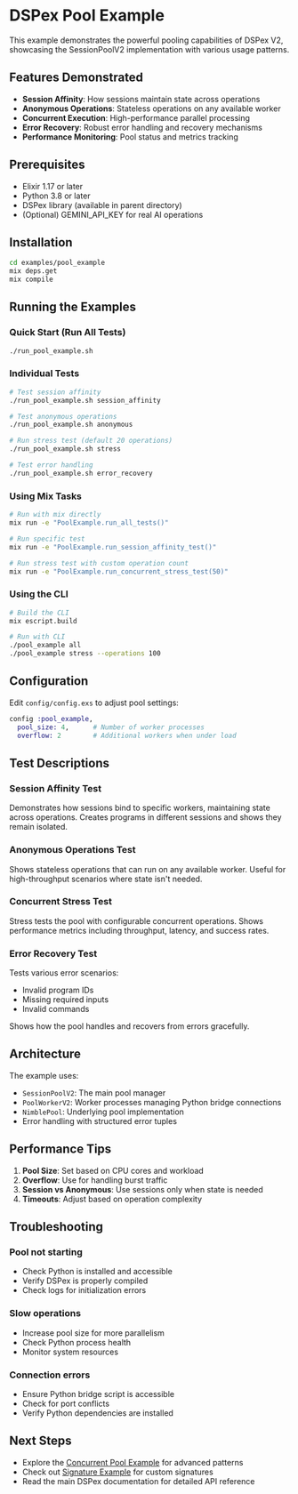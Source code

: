 # DSPex Pool Example

This example demonstrates the powerful pooling capabilities of DSPex V2, showcasing the SessionPoolV2 implementation with various usage patterns.

## Features Demonstrated

- **Session Affinity**: How sessions maintain state across operations
- **Anonymous Operations**: Stateless operations on any available worker
- **Concurrent Execution**: High-performance parallel processing
- **Error Recovery**: Robust error handling and recovery mechanisms
- **Performance Monitoring**: Pool status and metrics tracking

## Prerequisites

- Elixir 1.17 or later
- Python 3.8 or later
- DSPex library (available in parent directory)
- (Optional) GEMINI_API_KEY for real AI operations

## Installation

```bash
cd examples/pool_example
mix deps.get
mix compile
```

## Running the Examples

### Quick Start (Run All Tests)

```bash
./run_pool_example.sh
```

### Individual Tests

```bash
# Test session affinity
./run_pool_example.sh session_affinity

# Test anonymous operations
./run_pool_example.sh anonymous

# Run stress test (default 20 operations)
./run_pool_example.sh stress

# Test error handling
./run_pool_example.sh error_recovery
```

### Using Mix Tasks

```bash
# Run with mix directly
mix run -e "PoolExample.run_all_tests()"

# Run specific test
mix run -e "PoolExample.run_session_affinity_test()"

# Run stress test with custom operation count
mix run -e "PoolExample.run_concurrent_stress_test(50)"
```

### Using the CLI

```bash
# Build the CLI
mix escript.build

# Run with CLI
./pool_example all
./pool_example stress --operations 100
```

## Configuration

Edit `config/config.exs` to adjust pool settings:

```elixir
config :pool_example,
  pool_size: 4,      # Number of worker processes
  overflow: 2        # Additional workers when under load
```

## Test Descriptions

### Session Affinity Test
Demonstrates how sessions bind to specific workers, maintaining state across operations. Creates programs in different sessions and shows they remain isolated.

### Anonymous Operations Test
Shows stateless operations that can run on any available worker. Useful for high-throughput scenarios where state isn't needed.

### Concurrent Stress Test
Stress tests the pool with configurable concurrent operations. Shows performance metrics including throughput, latency, and success rates.

### Error Recovery Test
Tests various error scenarios:
- Invalid program IDs
- Missing required inputs
- Invalid commands

Shows how the pool handles and recovers from errors gracefully.

## Architecture

The example uses:
- `SessionPoolV2`: The main pool manager
- `PoolWorkerV2`: Worker processes managing Python bridge connections
- `NimblePool`: Underlying pool implementation
- Error handling with structured error tuples

## Performance Tips

1. **Pool Size**: Set based on CPU cores and workload
2. **Overflow**: Use for handling burst traffic
3. **Session vs Anonymous**: Use sessions only when state is needed
4. **Timeouts**: Adjust based on operation complexity

## Troubleshooting

### Pool not starting
- Check Python is installed and accessible
- Verify DSPex is properly compiled
- Check logs for initialization errors

### Slow operations
- Increase pool size for more parallelism
- Check Python process health
- Monitor system resources

### Connection errors
- Ensure Python bridge script is accessible
- Check for port conflicts
- Verify Python dependencies are installed

## Next Steps

- Explore the [Concurrent Pool Example](../concurrent_pool_example) for advanced patterns
- Check out [Signature Example](../signature_example) for custom signatures
- Read the main DSPex documentation for detailed API reference